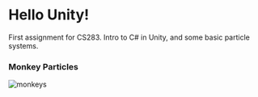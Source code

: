 # Hello Unity!
First assignment for CS283. Intro to C# in Unity, and some basic particle systems.

### Monkey Particles

![monkeys](https://github.com/user-attachments/assets/2104bb77-4544-4711-85d1-c0531f462cb9)
